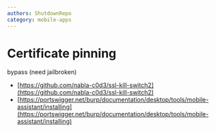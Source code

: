 ```yaml
---
authors: ShutdownRepo
category: mobile-apps
---
```


# Certificate pinning

bypass (need jailbroken)

* [https://github.com/nabla-c0d3/ssl-kill-switch2](https://github.com/nabla-c0d3/ssl-kill-switch2)
* [https://portswigger.net/burp/documentation/desktop/tools/mobile-assistant/installing](https://portswigger.net/burp/documentation/desktop/tools/mobile-assistant/installing)